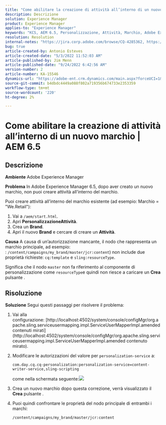 ```yaml
---
title: "Come abilitare la creazione di attività all’interno di un nuovo marchio | AEM 6,5"
description: Descrizione
solution: Experience Manager
product: Experience Manager
applies-to: "Experience Manager"
keywords: "KCS, AEM 6.5, Personalizzazione, Attività, Marchio, Adobe Experience Manager, abilitare, creare, creare"
resolution: Resolution
internal-notes: "https://jira.corp.adobe.com/browse/CQ-4285362, https://jira.corp.adobe.com/browse/CQ-4278366, https://daycare.day.com/content/home/ubs_cq/ubs_ch/fit_internet/214314.html#post0006"
bug: true
article-created-by: Antonio Esteves
article-created-date: "5/3/2022 11:52:03 AM"
article-published-by: Jim Menn
article-published-date: "9/24/2022 6:42:56 AM"
version-number: 2
article-number: KA-15546
dynamics-url: "https://adobe-ent.crm.dynamics.com/main.aspx?forceUCI=1&pagetype=entityrecord&etn=knowledgearticle&id=68bed771-d7ca-ec11-a7b5-6045bd00db33"
source-git-commit: b4dbdc4449a088f802a719356b674733e2353359
workflow-type: tm+mt
source-wordcount: '220'
ht-degree: 2%

---
```


# Come abilitare la creazione di attività all’interno di un nuovo marchio | AEM 6.5

## Descrizione


<b>Ambiente</b>
Adobe Experience Manager

<b>Problema</b>
In Adobe Experience Manager 6.5, dopo aver creato un nuovo marchio, non puoi creare attività all’interno del marchio.

Puoi creare attività all’interno del marchio esistente (ad esempio: Marchio = &quot;We.Retail&quot;):

1. Vai a `/aem/start.html`.
2. Apri <b>Personalizzazione</b><b>Attività</b>.
3. Crea un <b>Brand</b>.
4. Apri il nuovo <b>Brand</b> e cercare di creare un <b>Attività</b>.


<b>Causa</b>
A causa di un’autorizzazione mancante, il nodo che rappresenta un marchio principale, ad esempio: : `/content/campaigns/my_brand/master/jcr:content`) non include due proprietà richieste: `cq:template` e `sling:resourceType`.

Significa che il nodo `master` non fa riferimento al componente di personalizzazione come `resourceType`e quindi non riesce a caricare un <b>Crea</b> pulsante .








## Risoluzione


<b>Soluzione</b>
Segui questi passaggi per risolvere il problema:

1. Vai alla configurazione: [http://localhost:4502/system/console/configMgr/org.apache.sling.serviceusermapping.impl.ServiceUserMapperImpl.amended contenuti mirati](http://localhost:4502/system/console/configMgr/org.apache.sling.serviceusermapping.impl.ServiceUserMapperImpl.amended contenuto mirato).
2. Modificare le autorizzazioni del valore per `personalization-service` a:

   `com.day.cq.cq-personalization:personalization-service=content-writer-service,sling-scripting`

   come nella schermata seguente:![](https://adobe.sharepoint.com/sites/D365EntAttachments/knowledgearticle/How%20to%20enable%20creating%20Activities%20inside%20a%20new%20Brand%20-%20Personalization%20-%20AEM%206-5_19685F9AF794EA11A811000D3A303484/Activity_Brand_Create.jpg)
3. Crea un nuovo marchio dopo questa correzione, verrà visualizzato il <b>Crea</b> pulsante .
4. Puoi quindi confrontare le proprietà del nodo principale di entrambi i marchi:


   ```
   /content/campaigns/my_brand/master/jcr:content
   ```



